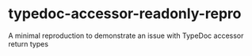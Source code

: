 # typedoc-accessor-readonly-repro
A minimal reproduction to demonstrate an issue with TypeDoc accessor return types
